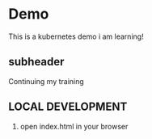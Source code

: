 # Demo

This is a kubernetes demo i am learning!

## subheader

Continuing my training

## LOCAL DEVELOPMENT

1. open index.html in your browser